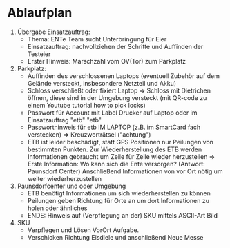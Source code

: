 # Ablaufplan

1. Übergabe Einsatzauftrag:
	- Thema: ENTe Team sucht Unterbringung für Eier
	- Einsatzauftrag: nachvollziehen der Schritte und Auffinden der Testeier
	- Erster Hinweis: Marschzahl vom OV(Tor) zum Parkplatz
2. Parkplatz:
	- Auffinden des verschlossenen Laptops (eventuell Zubehör auf dem Gelände
	  versteckt, insbesondere Netzteil und Akku)
	- Schloss verschließt oder fixiert Laptop => Schloss mit Dietrichen öffnen,
	  diese sind in der Umgebung versteckt (mit QR-code zu einem Youtube tutorial how to pick locks)
	- Passwort für Account mit Label Drucker auf Laptop oder im Einsatzauftrag "etb" "etb"
	- Passworthinweis für etb IM LAPTOP (z.B. im SmartCard fach verstecken) =>
	  Kreuzworträtsel ("achtung")
	- ETB ist leider beschädigt, statt GPS Positionen nur Peilungen von
	  bestimmten Punkten. Zur Wiederherstellung des ETB werden Informationen
	  gebraucht um Zeile für Zeile wieder herzustellen => Erste Information:
	  Wo kann sich die Ente versorgen? (Antwort: Paunsdorf Center) Anschließend Informationen von vor Ort nötig um weiter wiederherzustellen
3. Paunsdorfcenter und oder Umgebung
	- ETB benötigt Informationen um sich wiederherstellen zu können
	- Peilungen geben Richtung für Orte an um dort Informationen zu holen oder
	  ähnliches
	- ENDE: Hinweis auf (Verpflegung an der) SKU mittels ASCII-Art Bild
4. SKU
	- Verpflegen und Lösen VorOrt Aufgabe. 
	- Verschicken Richtung Eisdiele und anschließend Neue Messe
